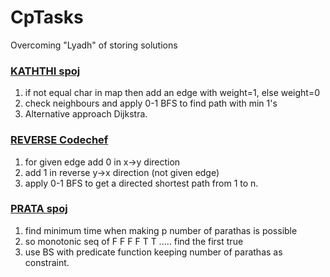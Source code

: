 # CpTasks
Overcoming "Lyadh" of storing solutions

### [KATHTHI spoj](https://www.spoj.com/problems/KATHTHI/)

1. if not equal char in map then add an edge with weight=1, else weight=0
2. check neighbours and apply 0-1 BFS to find path with min 1's
3. Alternative approach Dijkstra.

### [REVERSE Codechef](https://www.codechef.com/problems/REVERSE)

1. for given edge add 0 in x->y direction
2. add 1 in reverse y->x direction (not given edge)
3. apply 0-1 BFS to get a directed shortest path from 1 to n. 

### [PRATA spoj](https://www.spoj.com/problems/PRATA/)

1. find minimum time when making p number of parathas is possible
2. so monotonic seq of F F F F T T ..... find the first true
3. use BS with predicate function keeping number of parathas as constraint.
